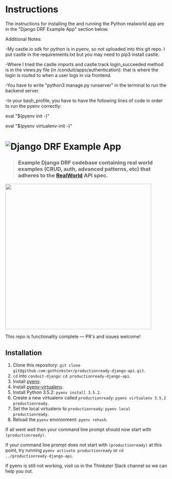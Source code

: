 # Instructions
The instructions for installing the and running the Python realworld app are in the "Django DRF Example App" section below.

Additional Notes:

-My castle.io sdk for python is in pyenv, so not uploaded into this git repo. I put castle in the requirements.txt but you may need to pip3 install castle.

-Where I tried the castle imports and castle.track login_succeeded method is in the views.py file (in /conduit/apps/authentication): that is where the login is routed to when a user logs in via frontend.

-You have to write "python3 manage.py runserver" in the terminal to run the backend server.

-In your bash_profile, you have to have the following lines of code in order to run the pyenv correctly:

eval "$(pyenv init -)"

eval "$(pyenv virtualenv-init -)"

# ![Django DRF Example App](project-logo.png)

> ### Example Django DRF codebase containing real world examples (CRUD, auth, advanced patterns, etc) that adheres to the [RealWorld](https://github.com/gothinkster/realworld-example-apps) API spec.

<a href="https://thinkster.io/tutorials/django-json-api" target="_blank"><img width="454" src="https://raw.githubusercontent.com/gothinkster/realworld/master/media/learn-btn-hr.png" /></a>

This repo is functionality complete — PR's and issues welcome!

## Installation

1. Clone this repository: `git clone git@github.com:gothinkster/productionready-django-api.git`.
2. `cd` into `conduit-django`: `cd productionready-django-api`.
3. Install [pyenv](https://github.com/yyuu/pyenv#installation).
4. Install [pyenv-virtualenv](https://github.com/yyuu/pyenv-virtualenv#installation).
5. Install Python 3.5.2: `pyenv install 3.5.2`.
6. Create a new virtualenv called `productionready`: `pyenv virtualenv 3.5.2 productionready`.
7. Set the local virtualenv to `productionready`: `pyenv local productionready`.
8. Reload the `pyenv` environment: `pyenv rehash`.

If all went well then your command line prompt should now start with `(productionready)`.

If your command line prompt does not start with `(productionready)` at this point, try running `pyenv activate productionready` or `cd ../productionready-django-api`. 

If pyenv is still not working, visit us in the Thinkster Slack channel so we can help you out.
